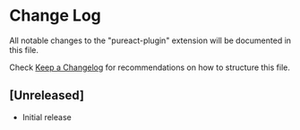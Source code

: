 # Change Log

All notable changes to the "pureact-plugin" extension will be documented in this file.

Check [Keep a Changelog](http://keepachangelog.com/) for recommendations on how to structure this file.

## [Unreleased]

- Initial release